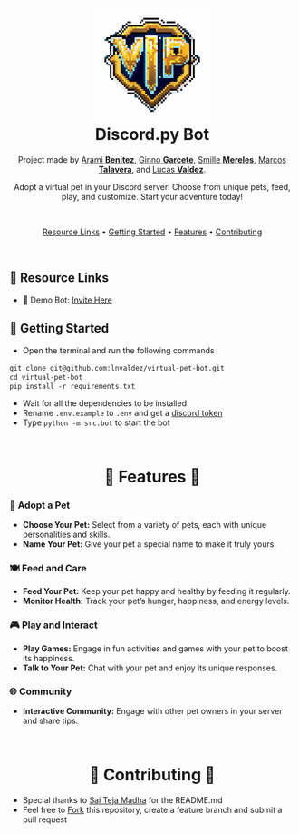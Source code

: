 <h1 align="center">

  <br>
  <a href="https://discord.com/oauth2/authorize?client_id=1242569264985149501&scope=bot"><img src="/assets/virtual_pets_logo.png" height="200" alt="Virtual Pets Logo"></a>
  <br>
  Discord.py Bot
  <br>

</h1>
<p align="center">Project made by <a href="https://github.com/arabenitezz"> Arami <b>Benitez</b></a>, <a href="https://github.com/ginnogar">Ginno <b>Garcete</b></a>, <a href="">Smille <b>Mereles</b></a>, <a href="https://github.com/nahtoks">Marcos <b>Talavera</b></a>, and <a href="https://github.com/lnvaldez"> Lucas <b>Valdez</b></a>.</p>
<p align="center">Adopt a virtual pet in your Discord server! Choose from unique pets, feed, play, and customize. Start your adventure today!</p>
<br>
<p align="center">
  <a href="#-resource-links">Resource Links</a>
  •
  <a href="#-getting-started">Getting Started</a>
  •
  <a href="#-features-">Features</a>
  •
  <a href="#-contributing-">Contributing</a>
</p>

<br>

## 🔗 Resource Links

- 🤖 Demo Bot: [Invite Here](https://discord.com/oauth2/authorize?client_id=1013236808353599488&permissions=397602323830&scope=bot%20applications.commands)

## 🚀 Getting Started

- Open the terminal and run the following commands

```
git clone git@github.com:lnvaldez/virtual-pet-bot.git
cd virtual-pet-bot
pip install -r requirements.txt
```

- Wait for all the dependencies to be installed
- Rename `.env.example` to `.env` and get a [discord token](https://www.writebots.com/discord-bot-token/)
- Type `python -m src.bot` to start the bot

<br>
<h1 id="features" align="center">🐾 Features 🐾</h1>

### 🐶 **Adopt a Pet**

- **Choose Your Pet:** Select from a variety of pets, each with unique personalities and skills.
- **Name Your Pet:** Give your pet a special name to make it truly yours.

### 🍽️ **Feed and Care**

- **Feed Your Pet:** Keep your pet happy and healthy by feeding it regularly.
- **Monitor Health:** Track your pet’s hunger, happiness, and energy levels.

### 🎮 **Play and Interact**

- **Play Games:** Engage in fun activities and games with your pet to boost its happiness.
- **Talk to Your Pet:** Chat with your pet and enjoy its unique responses.

### 🌐 **Community**

- **Interactive Community:** Engage with other pet owners in your server and share tips.

<br>

<h1 id="contributing" align="center">🤝 Contributing 🤝</h1>

- Special thanks to [Sai Teja Madha](https://github.com/saiteja-madha) for the README.md
- Feel free to [Fork](https://github.com/saiteja-madha/discord-js-bot/fork) this repository, create a feature branch and submit a pull request

